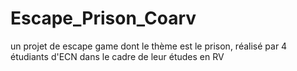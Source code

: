 # Escape_Prison_Coarv
un projet de escape game dont le thème est le prison, réalisé par 4 étudiants d'ECN dans le cadre de leur études en RV 
